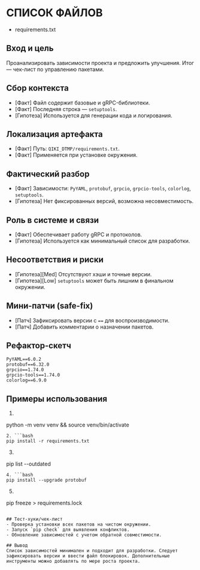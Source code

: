 # СПИСОК ФАЙЛОВ
- requirements.txt

## Вход и цель
Проанализировать зависимости проекта и предложить улучшения. Итог — чек-лист по управлению пакетами.

## Сбор контекста
- [Факт] Файл содержит базовые и gRPC-библиотеки.
- [Факт] Последняя строка — `setuptools`.
- [Гипотеза] Используется для генерации кода и логирования.

## Локализация артефакта
- [Факт] Путь: `QIKI_DTMP/requirements.txt`.
- [Факт] Применяется при установке окружения.

## Фактический разбор
- [Факт] Зависимости: `PyYAML`, `protobuf`, `grpcio`, `grpcio-tools`, `colorlog`, `setuptools`.
- [Гипотеза] Нет фиксированных версий, возможна несовместимость.

## Роль в системе и связи
- [Факт] Обеспечивает работу gRPC и протоколов.
- [Гипотеза] Используется как минимальный список для разработки.

## Несоответствия и риски
- [Гипотеза][Med] Отсутствуют хэши и точные версии.
- [Гипотеза][Low] `setuptools` может быть лишним в финальном окружении.

## Мини-патчи (safe-fix)
- [Патч] Зафиксировать версии с `==` для воспроизводимости.
- [Патч] Добавить комментарии о назначении пакетов.

## Рефактор-скетч
```text
PyYAML==6.0.2
protobuf==6.32.0
grpcio==1.74.0
grpcio-tools==1.74.0
colorlog==6.9.0
```

## Примеры использования
1. ```bash
python -m venv venv && source venv/bin/activate
```
2. ```bash
pip install -r requirements.txt
```
3. ```bash
pip list --outdated
```
4. ```bash
pip install --upgrade protobuf
```
5. ```bash
pip freeze > requirements.lock
```

## Тест-хуки/чек-лист
- Проверка установки всех пакетов на чистом окружении.
- Запуск `pip check` для выявления конфликтов.
- Обновление зависимостей с учетом обратной совместимости.

## Вывод
Список зависимостей минимален и подходит для разработки. Следует зафиксировать версии и ввести файл блокировок. Дополнительные инструменты можно добавлять по мере роста проекта.
